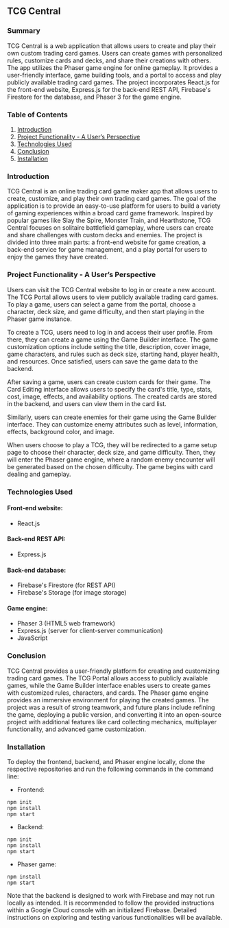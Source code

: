 ## TCG Central

### Summary
TCG Central is a web application that allows users to create and play their own custom trading card games. Users can create games with personalized rules, customize cards and decks, and share their creations with others. The app utilizes the Phaser game engine for online gameplay. It provides a user-friendly interface, game building tools, and a portal to access and play publicly available trading card games. The project incorporates React.js for the front-end website, Express.js for the back-end REST API, Firebase's Firestore for the database, and Phaser 3 for the game engine.

### Table of Contents
1. [Introduction](#introduction)
2. [Project Functionality - A User’s Perspective](#project-functionality---a-users-perspective)
3. [Technologies Used](#technologies-used)
4. [Conclusion](#conclusion)
5. [Installation](#installation)

### Introduction
TCG Central is an online trading card game maker app that allows users to create, customize, and play their own trading card games. The goal of the application is to provide an easy-to-use platform for users to build a variety of gaming experiences within a broad card game framework. Inspired by popular games like Slay the Spire, Monster Train, and Hearthstone, TCG Central focuses on solitaire battlefield gameplay, where users can create and share challenges with custom decks and enemies. The project is divided into three main parts: a front-end website for game creation, a back-end service for game management, and a play portal for users to enjoy the games they have created.

### Project Functionality - A User’s Perspective
Users can visit the TCG Central website to log in or create a new account. The TCG Portal allows users to view publicly available trading card games. To play a game, users can select a game from the portal, choose a character, deck size, and game difficulty, and then start playing in the Phaser game instance.

To create a TCG, users need to log in and access their user profile. From there, they can create a game using the Game Builder interface. The game customization options include setting the title, description, cover image, game characters, and rules such as deck size, starting hand, player health, and resources. Once satisfied, users can save the game data to the backend.

After saving a game, users can create custom cards for their game. The Card Editing interface allows users to specify the card's title, type, stats, cost, image, effects, and availability options. The created cards are stored in the backend, and users can view them in the card list.

Similarly, users can create enemies for their game using the Game Builder interface. They can customize enemy attributes such as level, information, effects, background color, and image.

When users choose to play a TCG, they will be redirected to a game setup page to choose their character, deck size, and game difficulty. Then, they will enter the Phaser game engine, where a random enemy encounter will be generated based on the chosen difficulty. The game begins with card dealing and gameplay.

### Technologies Used
#### Front-end website:
- React.js

#### Back-end REST API:
- Express.js

#### Back-end database:
- Firebase's Firestore (for REST API)
- Firebase's Storage (for image storage)

#### Game engine:
- Phaser 3 (HTML5 web framework)
- Express.js (server for client-server communication)
- JavaScript

### Conclusion
TCG Central provides a user-friendly platform for creating and customizing trading card games. The TCG Portal allows access to publicly available games, while the Game Builder interface enables users to create games with customized rules, characters, and cards. The Phaser game engine provides an immersive environment for playing the created games. The project was a result of strong teamwork, and future plans include refining the game, deploying a public version, and converting it into an open-source project with additional features like card collecting mechanics, multiplayer functionality, and advanced game customization.

### Installation
To deploy the frontend, backend, and Phaser engine locally, clone the respective repositories and run the following commands in the command line:

- Frontend:
```
npm init
npm install
npm start
```

- Backend:
```
npm init
npm install
npm start
```

- Phaser game:
```
npm install
npm start
```

Note that the backend is designed to work with Firebase and may not run locally as intended. It is recommended to follow the provided instructions within a Google Cloud console with an initialized Firebase. Detailed instructions on exploring and testing various functionalities will be available.